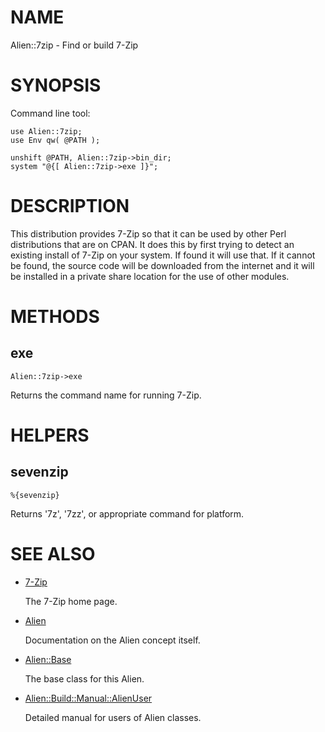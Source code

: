 # NAME

Alien::7zip - Find or build 7-Zip

# SYNOPSIS

Command line tool:

    use Alien::7zip;
    use Env qw( @PATH );

    unshift @PATH, Alien::7zip->bin_dir;
    system "@{[ Alien::7zip->exe ]}";

# DESCRIPTION

This distribution provides 7-Zip so that it can be used by other
Perl distributions that are on CPAN.  It does this by first trying to
detect an existing install of 7-Zip on your system.  If found it
will use that.  If it cannot be found, the source code will be downloaded
from the internet and it will be installed in a private share location
for the use of other modules.

# METHODS

## exe

    Alien::7zip->exe

Returns the command name for running 7-Zip.

# HELPERS

## sevenzip

    %{sevenzip}

Returns '7z', '7zz', or appropriate command for
platform.

# SEE ALSO

- [7-Zip](https://www.7-zip.org/)

    The 7-Zip home page.

- [Alien](https://metacpan.org/pod/Alien)

    Documentation on the Alien concept itself.

- [Alien::Base](https://metacpan.org/pod/Alien%3A%3ABase)

    The base class for this Alien.

- [Alien::Build::Manual::AlienUser](https://metacpan.org/pod/Alien%3A%3ABuild%3A%3AManual%3A%3AAlienUser)

    Detailed manual for users of Alien classes.
